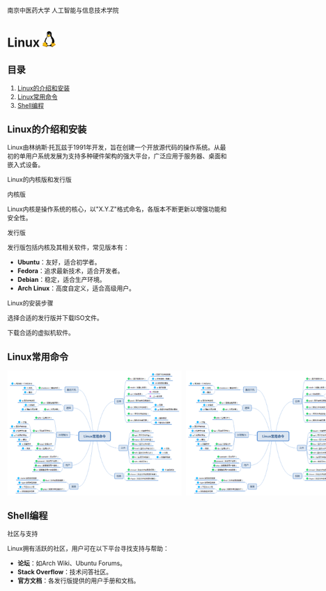 南京中医药大学 人工智能与信息技术学院

# Linux <img src="figures/linux.logo.png" alt="图标" style="width:30px;" />

## 目录  

1. [Linux的介绍和安装](#Linux的介绍和安装)
2. [Linux常用命令](#Linux常用命令)
3. [Shell编程](#Shell编程)



## Linux的介绍和安装

Linux由林纳斯·托瓦兹于1991年开发，旨在创建一个开放源代码的操作系统。从最初的单用户系统发展为支持多种硬件架构的强大平台，广泛应用于服务器、桌面和嵌入式设备。  

Linux的内核版和发行版  

内核版  

Linux内核是操作系统的核心，以"X.Y.Z"格式命名，各版本不断更新以增强功能和安全性。  

发行版  

发行版包括内核及其相关软件，常见版本有：  

- **Ubuntu**：友好，适合初学者。  
- **Fedora**：追求最新技术，适合开发者。  
- **Debian**：稳定，适合生产环境。  
- **Arch Linux**：高度自定义，适合高级用户。  

Linux的安装步骤  

选择合适的发行版并下载ISO文件。

下载合适的虚拟机软件。


## Linux常用命令

<div style="display: flex;">  

<img src="figures/LinuxCommand1.png" alt="图片1" style="width: 400px; margin-right: 10px;" />  
<img src="figures/LinuxCommand2.png" alt="图片2" style="width: 400px;" />  

</div>  

## Shell编程


社区与支持  

Linux拥有活跃的社区，用户可在以下平台寻找支持与帮助：  

- **论坛**：如Arch Wiki、Ubuntu Forums。  
- **Stack Overflow**：技术问答社区。  
- **官方文档**：各发行版提供的用户手册和文档。
